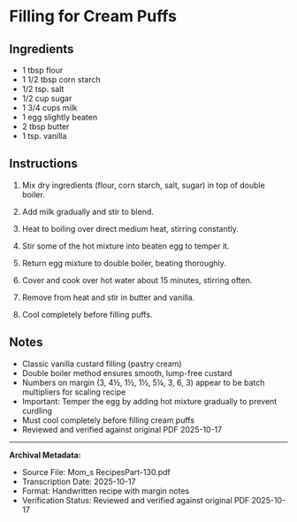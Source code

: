 # Filling for Cream Puffs

## Ingredients

- 1 tbsp flour
- 1 1/2 tbsp corn starch
- 1/2 tsp. salt
- 1/2 cup sugar
- 1 3/4 cups milk
- 1 egg slightly beaten
- 2 tbsp butter
- 1 tsp. vanilla

## Instructions

1. Mix dry ingredients (flour, corn starch, salt, sugar) in top of double boiler.

2. Add milk gradually and stir to blend.

3. Heat to boiling over direct medium heat, stirring constantly.

4. Stir some of the hot mixture into beaten egg to temper it.

5. Return egg mixture to double boiler, beating thoroughly.

6. Cover and cook over hot water about 15 minutes, stirring often.

7. Remove from heat and stir in butter and vanilla.

8. Cool completely before filling puffs.

## Notes

- Classic vanilla custard filling (pastry cream)
- Double boiler method ensures smooth, lump-free custard
- Numbers on margin (3, 4½, 1½, 1½, 5¼, 3, 6, 3) appear to be batch multipliers for scaling recipe
- Important: Temper the egg by adding hot mixture gradually to prevent curdling
- Must cool completely before filling cream puffs
- Reviewed and verified against original PDF 2025-10-17

---

**Archival Metadata:**
- Source File: Mom_s RecipesPart-130.pdf
- Transcription Date: 2025-10-17
- Format: Handwritten recipe with margin notes
- Verification Status: Reviewed and verified against original PDF 2025-10-17
